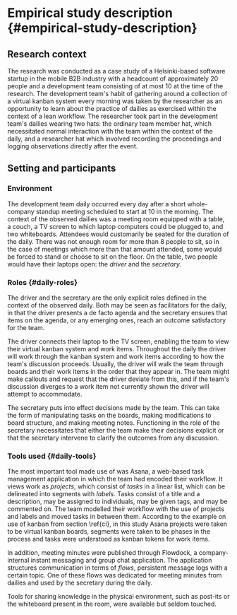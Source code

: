 
# Empirical study description {#empirical-study-description}

## Research context

The research was conducted as a case study of a Helsinki-based software startup in the mobile B2B industry with a headcount of approximately 20 people and a development team consisting of at most 10 at the time of the research. The development team's habit of gathering around a collection of a virtual kanban system every morning was taken by the researcher as an opportunity to learn about the practice of dailies as exercised within the context of a lean workflow. The researcher took part in the development team's dailies wearing two hats: the ordinary team member hat, which necessitated normal interaction with the team within the context of the daily, and a researcher hat which involved recording the proceedings and logging observations directly after the event.

## Setting and participants

### Environment

The development team daily occurred every day after a short whole-company standup meeting scheduled to start at 10 in the morning. The context of the observed dailies was a meeting room equipped with a table, a couch, a TV screen to which laptop computers could be plugged to, and two whiteboards. Attendees would customarily be seated for the duration of the daily. There was not enough room for more than 8 people to sit, so in the case of meetings which more than that amount attended, some would be forced to stand or choose to sit on the floor. On the table, two people would have their laptops open: the *driver* and the *secretary*.

### Roles {#daily-roles}

The driver and the secretary are the only explicit roles defined in the context of the observed daily. Both may be seen as facilitators for the daily, in that the driver presents a de facto agenda and the secretary ensures that items on the agenda, or any emerging ones, reach an outcome satisfactory for the team.

The driver connects their laptop to the TV screen, enabling the team to view their virtual kanban system and work items. Throughout the daily the driver will work through the kanban system and work items according to how the team's discussion proceeds. Usually, the driver will walk the team through boards and their work items in the order that they appear in. The team might make callouts and request that the driver deviate from this, and if the team's discussion diverges to a work item not currently shown the driver will attempt to accommodate.

The secretary puts into effect decisions made by the team. This can take the form of manipulating tasks on the boards, making modifications to board structure, and making meeting notes. Functioning in the role of the secretary necessitates that either the team make their decisions explicit or that the secretary intervene to clarify the outcomes from any discussion.

### Tools used {#daily-tools}

The most important tool made use of was Asana, a web-based task management application in which the team had encoded their workflow. It views work as *projects*, which consist of *tasks* in a linear list, which can be delineated into segments with *labels*. Tasks consist of a title and a description, may be assigned to individuals, may be given tags, and may be commented on. The team modelled their workflow with the use of projects and labels and moved tasks in between them. According to the example on use of kanban from section \ref{ci}, in this study Asana projects were taken to be virtual kanban boards, segments were taken to be phases in the process and tasks were understood as kanban tokens for work items.

In addition, meeting minutes were published through Flowdock, a company-internal instant messaging and group chat application. The application structures communication in terms of *flows*, persistent message logs with a certain topic. One of these flows was dedicated for meeting minutes from dailies and used by the secretary during the daily.

Tools for sharing knowledge in the physical environment, such as post-its or the whiteboard present in the room, were available but seldom touched.

<!-- TODO: Screencap / graph of asana here -->
